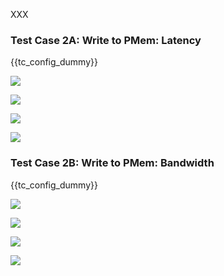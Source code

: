 XXX

<h3 id="write-lat">Test Case 2A: Write to PMem: Latency</h3>

{{tc\_config\_dummy}}

![](./Figure_009_apm_dram_vs_pmem_lat_avg.png)

![](./Figure_010_apm_dram_vs_pmem_lat_pctls.png)

![](./Figure_011_apm_pmem_vs_gpspm_pmem_lat_avg.png)

![](./Figure_012_apm_pmem_vs_gpspm_pmem_lat_pctls.png)

<h3 id="write-bw">Test Case 2B: Write to PMem: Bandwidth</h3>

{{tc\_config\_dummy}}

![](./Figure_013_apm_dram_vs_pmem_bw-bs.png)

![](./Figure_014_apm_dram_vs_pmem_bw-th.png)

![](./Figure_015_apm_pmem_vs_gpspm_pmem_bw-bs.png)

![](./Figure_016_apm_pmem_vs_gpspm_pmem_bw-th.png)
